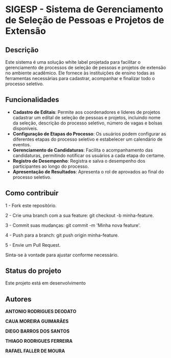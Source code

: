 # SIGESP - Sistema de Gerenciamento de Seleção de Pessoas e Projetos de Extensão

## Descrição

Este sistema é uma solução white label projetada para facilitar o gerenciamento de processos de seleção de pessoas e projetos de extensão no ambiente acadêmico. Ele fornece às instituições de ensino todas as ferramentas necessárias para cadastrar, acompanhar e finalizar todo o processo seletivo.

## Funcionalidades

- **Cadastro de Editais**: Permite aos coordenadores e líderes de projetos cadastrar um edital de seleção de pessoas e projetos, incluindo nome da seleção, descrição do processo seletivo, número de vagas e bolsas disponíveis.
- **Configuração de Etapas do Processo**: Os usuários podem configurar as diferentes etapas do processo seletivo e estabelecer um calendário de eventos.
- **Gerenciamento de Candidaturas**: Facilita o acompanhamento das candidaturas, permitindo notificar os usuários a cada etapa do certame.
- **Registro de Desempenho**: Registra e salva o desempenho dos participantes ao longo do processo.
- **Apresentação de Resultados**: Apresenta o rol de aprovados ao final do processo seletivo.

## Como contribuir

1 - Fork este repositório.

2 - Crie uma branch com a sua feature: git checkout -b minha-feature.

3 - Commit suas mudanças: git commit -m 'Minha nova feature'.

4 - Push para a branch: git push origin minha-feature.

5 - Envie um Pull Request.

Sinta-se à vontade para ajustar conforme necessário.

## Status do projeto

Este projeto está em desenvolvimento

## Autores

**ANTONIO RODRIGUES DEODATO**

**CAUA MOREIRA GUIMARÃES**

**DIEGO BARROS DOS SANTOS**

**THIAGO RODRIGUES FERREIRA**

**RAFAEL FALLER DE MOURA**
